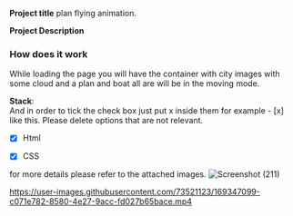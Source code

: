 **Project title**
plan flying animation.

**Project Description**

### How does it work
While loading the page you will have the container with city images with some cloud and a plan and boat all are will be in the moving mode.

**Stack**:  
And in order to tick the check box just put x inside them for example - [x] like this. Please delete options that are not relevant.

- [x] Html
- [x] CSS


for more details please refer to the attached images.
![Screenshot (211)](https://user-images.githubusercontent.com/73521123/169346745-5a5e0ee1-88bd-42e3-a0b9-7b6d36df28a2.png)

https://user-images.githubusercontent.com/73521123/169347099-c071e782-8580-4e27-9acc-fd027b65bace.mp4






